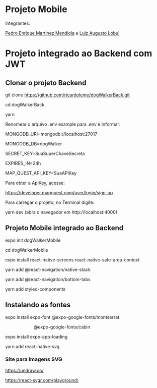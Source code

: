 # Projeto Mobile
 
 Integrantes: 

[Pedro Enrique Martinez Mendiola](https://github.com/pedromendiola) e 
[Luiz Augusto Lobui](https://github.com/luizlobui)

# Projeto integrado ao Backend com JWT

## Clonar o projeto Backend

git clone https://github.com/ricardoleme/dogWalkerBack.git

cd dogWalkerBack

yarn

Renomear o arquivo .env example para .env e informar:

MONGODB_URI=mongodb://localhost:27017

MONGODB_DB=dogWalker

SECRET_KEY=SuaSuperChaveSecreta

EXPIRES_IN=24h

MAP_QUEST_API_KEY=SuaAPIKey

Para obter a ApiKey, acesse:

https://developer.mapquest.com/user/login/sign-up

Para carregar o projeto, no Terminal digite:

yarn dev (abra o navegador em http://localhost:4000)

## Projeto Mobile integrado ao Backend

expo init dogWalkerMobile

cd dogWalkerMobile

expo install react-native-screens react-native-safe-area-context

yarn add @react-navigation/native-stack

yarn add @react-navigation/bottom-tabs

yarn add styled-components

## Instalando as fontes

expo install expo-font @expo-google-fonts/montserrat 

                       @expo-google-fonts/cabin

expo install expo-app-loading

yarn add react-native-svg

### Site para imagens SVG

https://undraw.co/

https://react-svgr.com/playground/